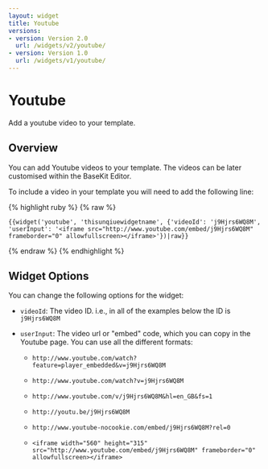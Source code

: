 ```yaml
---
layout: widget
title: Youtube
versions:
- version: Version 2.0
  url: /widgets/v2/youtube/
- version: Version 1.0
  url: /widgets/v1/youtube/
---
```


# Youtube

Add a youtube video to your template.

## Overview

You can add Youtube videos to your template. The videos can be later customised within the BaseKit Editor. 

To include a video in your template you will need to add the following line:

{% highlight ruby %}
{% raw %}

	{{widget('youtube', 'thisunqiuewidgetname', {'videoId': 'j9Hjrs6WQ8M', 'userInput': '<iframe src="http://www.youtube.com/embed/j9Hjrs6WQ8M" frameborder="0" allowfullscreen></iframe>'})|raw}}

{% endraw %}
{% endhighlight %}

## Widget Options

You can change the following options for the widget:

* ```videoId```: The video ID. i.e., in all of the examples below the ID is ```j9Hjrs6WQ8M```

* ```userInput```: The video url or "embed" code, which you can copy in the Youtube page. You can use all the different formats:

  * ```http://www.youtube.com/watch?feature=player_embedded&v=j9Hjrs6WQ8M```

  * ```http://www.youtube.com/watch?v=j9Hjrs6WQ8M```

  * ```http://www.youtube.com/v/j9Hjrs6WQ8M&hl=en_GB&fs=1```

  * ```http://youtu.be/j9Hjrs6WQ8M```

  * ```http://www.youtube-nocookie.com/embed/j9Hjrs6WQ8M?rel=0```

  * ```<iframe width="560" height="315" src="http://www.youtube.com/embed/j9Hjrs6WQ8M" frameborder="0" allowfullscreen></iframe>```
